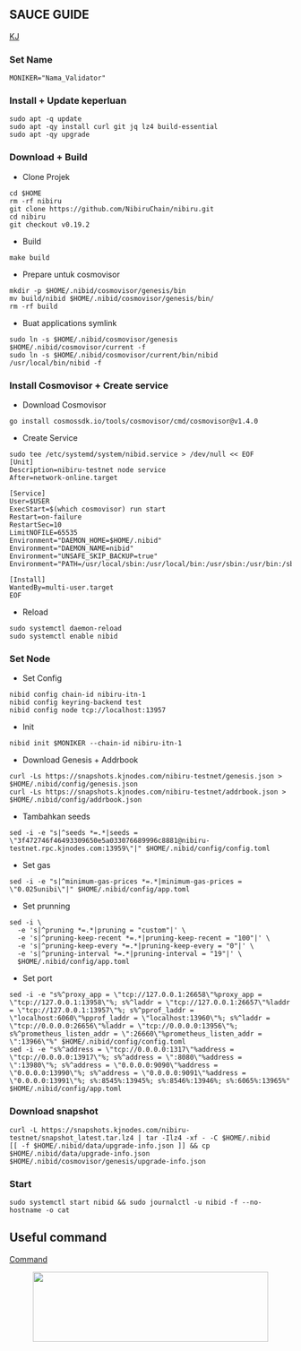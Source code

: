 ## SAUCE GUIDE
[KJ](https://services.kjnodes.com/home/testnet/nibiru/installation)

### Set Name
```
MONIKER="Nama_Validator"
```

### Install + Update keperluan
```
sudo apt -q update
sudo apt -qy install curl git jq lz4 build-essential
sudo apt -qy upgrade
```

### Download + Build
- Clone Projek
```
cd $HOME
rm -rf nibiru
git clone https://github.com/NibiruChain/nibiru.git
cd nibiru
git checkout v0.19.2
```

- Build
```
make build
```

- Prepare untuk cosmovisor
```
mkdir -p $HOME/.nibid/cosmovisor/genesis/bin
mv build/nibid $HOME/.nibid/cosmovisor/genesis/bin/
rm -rf build
```

- Buat applications symlink
```
sudo ln -s $HOME/.nibid/cosmovisor/genesis $HOME/.nibid/cosmovisor/current -f
sudo ln -s $HOME/.nibid/cosmovisor/current/bin/nibid /usr/local/bin/nibid -f
```

### Install Cosmovisor + Create service
- Download Cosmovisor
```
go install cosmossdk.io/tools/cosmovisor/cmd/cosmovisor@v1.4.0
```

- Create Service
```
sudo tee /etc/systemd/system/nibid.service > /dev/null << EOF
[Unit]
Description=nibiru-testnet node service
After=network-online.target

[Service]
User=$USER
ExecStart=$(which cosmovisor) run start
Restart=on-failure
RestartSec=10
LimitNOFILE=65535
Environment="DAEMON_HOME=$HOME/.nibid"
Environment="DAEMON_NAME=nibid"
Environment="UNSAFE_SKIP_BACKUP=true"
Environment="PATH=/usr/local/sbin:/usr/local/bin:/usr/sbin:/usr/bin:/sbin:/bin:/usr/games:/usr/local/games:/snap/bin:$HOME/.nibid/cosmovisor/current/bin"

[Install]
WantedBy=multi-user.target
EOF
```

- Reload
```
sudo systemctl daemon-reload
sudo systemctl enable nibid
```

### Set Node
- Set Config
```
nibid config chain-id nibiru-itn-1
nibid config keyring-backend test
nibid config node tcp://localhost:13957
```

- Init
```
nibid init $MONIKER --chain-id nibiru-itn-1
```

- Download Genesis + Addrbook
```
curl -Ls https://snapshots.kjnodes.com/nibiru-testnet/genesis.json > $HOME/.nibid/config/genesis.json
curl -Ls https://snapshots.kjnodes.com/nibiru-testnet/addrbook.json > $HOME/.nibid/config/addrbook.json
```


- Tambahkan seeds
```
sed -i -e "s|^seeds *=.*|seeds = \"3f472746f46493309650e5a033076689996c8881@nibiru-testnet.rpc.kjnodes.com:13959\"|" $HOME/.nibid/config/config.toml
```

- Set gas
```
sed -i -e "s|^minimum-gas-prices *=.*|minimum-gas-prices = \"0.025unibi\"|" $HOME/.nibid/config/app.toml
```
- Set prunning
```
sed -i \
  -e 's|^pruning *=.*|pruning = "custom"|' \
  -e 's|^pruning-keep-recent *=.*|pruning-keep-recent = "100"|' \
  -e 's|^pruning-keep-every *=.*|pruning-keep-every = "0"|' \
  -e 's|^pruning-interval *=.*|pruning-interval = "19"|' \
  $HOME/.nibid/config/app.toml
```

- Set port
```
sed -i -e "s%^proxy_app = \"tcp://127.0.0.1:26658\"%proxy_app = \"tcp://127.0.0.1:13958\"%; s%^laddr = \"tcp://127.0.0.1:26657\"%laddr = \"tcp://127.0.0.1:13957\"%; s%^pprof_laddr = \"localhost:6060\"%pprof_laddr = \"localhost:13960\"%; s%^laddr = \"tcp://0.0.0.0:26656\"%laddr = \"tcp://0.0.0.0:13956\"%; s%^prometheus_listen_addr = \":26660\"%prometheus_listen_addr = \":13966\"%" $HOME/.nibid/config/config.toml
sed -i -e "s%^address = \"tcp://0.0.0.0:1317\"%address = \"tcp://0.0.0.0:13917\"%; s%^address = \":8080\"%address = \":13980\"%; s%^address = \"0.0.0.0:9090\"%address = \"0.0.0.0:13990\"%; s%^address = \"0.0.0.0:9091\"%address = \"0.0.0.0:13991\"%; s%:8545%:13945%; s%:8546%:13946%; s%:6065%:13965%" $HOME/.nibid/config/app.toml
```

### Download snapshot
```
curl -L https://snapshots.kjnodes.com/nibiru-testnet/snapshot_latest.tar.lz4 | tar -Ilz4 -xf - -C $HOME/.nibid
[[ -f $HOME/.nibid/data/upgrade-info.json ]] && cp $HOME/.nibid/data/upgrade-info.json $HOME/.nibid/cosmovisor/genesis/upgrade-info.json
```

### Start
```
sudo systemctl start nibid && sudo journalctl -u nibid -f --no-hostname -o cat
```

## Useful command
[Command](https://services.kjnodes.com/home/testnet/nibiru/useful-commands)


<div id="header" align="center">
  <img src="https://media.giphy.com/media/v1.Y2lkPTc5MGI3NjExMzNmZTIxZmE3ZmY3MzRiMDcwNDJhYTQ5ZmNlY2YxMWE1OWIyYmVkNSZlcD12MV9pbnRlcm5hbF9naWZzX2dpZklkJmN0PWc/mVBlqOD4ra9jQiI3cC/giphy.gif" height="125" width="420"/>
</div>
